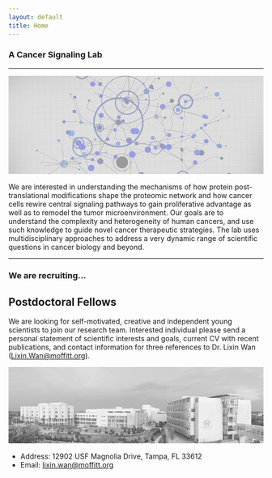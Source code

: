 ```yaml
---
layout: default
title: Home
---
```


###  A Cancer Signaling Lab
* * *
![Branching](./pics/maxresdefault-small.png)

We are interested in understanding the mechanisms of how protein post-translational modifications shape the proteomic network and how cancer cells rewire central signaling pathways to gain proliferative advantage as well as to remodel the tumor microenvironment. Our goals are to understand the complexity and heterogeneity of human cancers, and use such knowledge to guide novel cancer therapeutic strategies. The lab uses multidisciplinary approaches to address a very dynamic range of scientific questions in cancer biology and beyond.
* * *
###  We are recruiting...

## Postdoctoral Fellows
We are looking for self-motivated, creative and independent young scientists to join our research team. Interested individual please send a personal statement of scientific interests and goals, current CV with recent publications, and contact information for three references to Dr. Lixin Wan (Lixin.Wan@moffitt.org).

![Branching](./pics/Moffitt-pano-exterior-with-bridge-for-print_300_gray-small.png)

- Address: 12902 USF Magnolia Drive, Tampa, FL 33612
- Email: lixin.wan@moffitt.org
